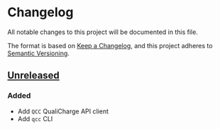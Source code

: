 # Changelog

All notable changes to this project will be documented in this file.

The format is based on [Keep a Changelog](https://keepachangelog.com/en/1.1.0/),
and this project adheres to
[Semantic Versioning](https://semver.org/spec/v2.0.0.html).

## [Unreleased]

### Added

* Add `QCC` QualiCharge API client
* Add `qcc` CLI

[unreleased]: https://github.com/MTES-MCT/qualicharge/
